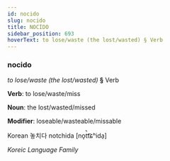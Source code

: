 ```yaml
---
id: nocido
slug: nocido
title: NOCİDO
sidebar_position: 693
hoverText: to lose/waste (the lost/wasted) § Verb
---
```


### nocido

*to lose/waste (the lost/wasted)* **§** Verb

**Verb**: to lose/waste/miss

**Noun**: the lost/wasted/missed

**Modifier**: loseable/wasteable/missable

Korean 놓치다 notchida [no̞t̚t͡ɕʰida̠]

*Koreic Language Family*